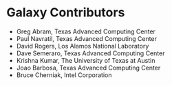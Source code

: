 # Galaxy Contributors

* Greg Abram, Texas Advanced Computing Center
* Paul Navratil, Texas Advanced Computing Center
* David Rogers, Los Alamos National Laboratory
* Dave Semeraro, Texas Advanced Computing Center
* Krishna Kumar, The University of Texas at Austin
* Joao Barbosa, Texas Advanced Computing Center
* Bruce Cherniak, Intel Corporation

